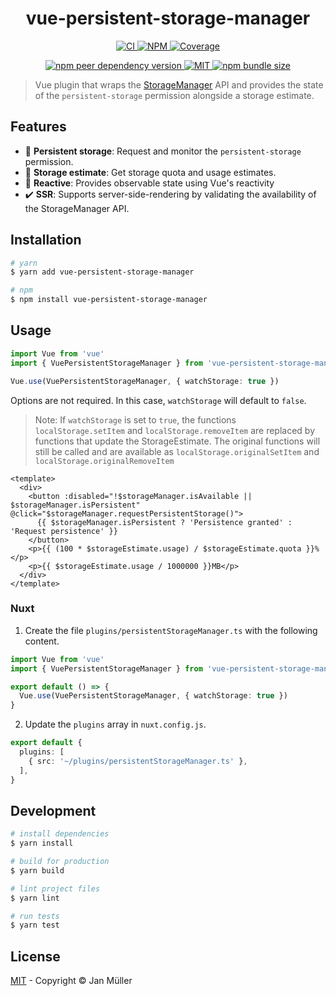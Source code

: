 <h1 align="center">vue-persistent-storage-manager</h1>

<p align="center">
  <a href="https://github.com/DerYeger/yeger/actions/workflows/ci.yml">
    <img alt="CI" src="https://img.shields.io/github/workflow/status/DerYeger/yeger/CI?label=ci&logo=github&color=#4DC71F">
  </a>
  <a href="https://www.npmjs.com/package/vue-persistent-storage-manager">
    <img alt="NPM" src="https://img.shields.io/npm/v/vue-persistent-storage-manager?logo=npm">
  </a>
  <a href="https://app.codecov.io/gh/DerYeger/yeger/tree/main/packages/vue-persistent-storage-manager">
    <img alt="Coverage" src="https://codecov.io/gh/DerYeger/yeger/branch/main/graph/badge.svg?token=DjcvNlg4hd&flag=vue-persistent-storage-manager">
  </a>
</p>

<p align="center">
  <a href="https://www.npmjs.com/package/vue">
    <img alt="npm peer dependency version" src="https://img.shields.io/npm/dependency-version/vue-persistent-storage-manager/peer/vue">
  </a>
  <a href="https://opensource.org/licenses/MIT">
    <img alt="MIT" src="https://img.shields.io/npm/l/vue-persistent-storage-manager?color=#4DC71F">
  </a>
  <a href="https://bundlephobia.com/package/vue-persistent-storage-manager">
    <img alt="npm bundle size" src="https://img.shields.io/bundlephobia/min/vue-persistent-storage-manager">
  </a>
</p>

> Vue plugin that wraps the [StorageManager](https://developer.mozilla.org/en-US/docs/Web/API/StorageManager) API and provides the state of the `persistent-storage` permission alongside a storage estimate.

## Features

- 🔧 **Persistent storage**: Request and monitor the `persistent-storage` permission.
- 💽 **Storage estimate**: Get storage quota and usage estimates.
- 🔁 **Reactive**: Provides observable state using Vue's reactivity
- ✔️ **SSR**: Supports server-side-rendering by validating the availability of the StorageManager API.

## Installation

```bash
# yarn
$ yarn add vue-persistent-storage-manager

# npm
$ npm install vue-persistent-storage-manager
```

## Usage

```typescript
import Vue from 'vue'
import { VuePersistentStorageManager } from 'vue-persistent-storage-manager'

Vue.use(VuePersistentStorageManager, { watchStorage: true })
```

Options are not required.
In this case, `watchStorage` will default to `false`.

> Note: If `watchStorage` is set to `true`, the functions `localStorage.setItem` and `localStorage.removeItem` are replaced by functions that update the StorageEstimate.
> The original functions will still be called and are available as `localStorage.originalSetItem` and `localStorage.originalRemoveItem`

```vue
<template>
  <div>
    <button :disabled="!$storageManager.isAvailable || $storageManager.isPersistent" @click="$storageManager.requestPersistentStorage()">
      {{ $storageManager.isPersistent ? 'Persistence granted' : 'Request persistence' }}
    </button>
    <p>{{ (100 * $storageEstimate.usage) / $storageEstimate.quota }}%</p>
    <p>{{ $storageEstimate.usage / 1000000 }}MB</p>
  </div>
</template>
```

### Nuxt

1. Create the file `plugins/persistentStorageManager.ts` with the following content.

```typescript
import Vue from 'vue'
import { VuePersistentStorageManager } from 'vue-persistent-storage-manager'

export default () => {
  Vue.use(VuePersistentStorageManager, { watchStorage: true })
}
```

2. Update the `plugins` array in `nuxt.config.js`.

```typescript
export default {
  plugins: [
    { src: '~/plugins/persistentStorageManager.ts' },
  ],
}
```

## Development

```bash
# install dependencies
$ yarn install

# build for production
$ yarn build

# lint project files
$ yarn lint

# run tests
$ yarn test
```

## License

[MIT](./LICENSE) - Copyright &copy; Jan Müller
